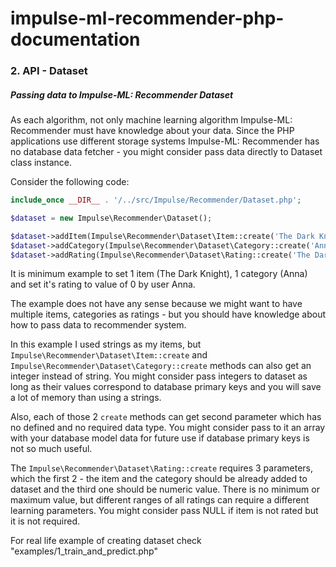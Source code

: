 # impulse-ml-recommender-php-documentation

### 2. API - Dataset

##### Passing data to Impulse-ML: Recommender Dataset

As each algorithm, not only machine learning algorithm Impulse-ML: Recommender must have knowledge about
your data. Since the PHP applications use different storage systems Impulse-ML: Recommender has no database
data fetcher - you might consider pass data directly to Dataset class instance.

Consider the following code:

```php
include_once __DIR__ . '/../src/Impulse/Recommender/Dataset.php';

$dataset = new Impulse\Recommender\Dataset();

$dataset->addItem(Impulse\Recommender\Dataset\Item::create('The Dark Knight'));
$dataset->addCategory(Impulse\Recommender\Dataset\Category::create('Anna'));
$dataset->addRating(Impulse\Recommender\Dataset\Rating::create('The Dark Knight', 'Anna', 0));
```

It is minimum example to set 1 item (The Dark Knight), 1 category (Anna) and set it's rating to value of 0 
by user Anna.

The example does not have any sense because we might want to have multiple items, categories as ratings - but
you should have knowledge about how to pass data to recommender system.

In this example I used strings as my items, but ```Impulse\Recommender\Dataset\Item::create``` 
and ```Impulse\Recommender\Dataset\Category::create``` methods can also get an integer instead
of string. You might consider pass integers to dataset as long as their values correspond to database
primary keys and you will save a lot of memory than using a strings.

Also, each of those 2 ```create``` methods can get second parameter which has no defined and no
required data type. You might
consider pass to it an array with your database model data for future use if database primary keys is not 
so much useful.

The ```Impulse\Recommender\Dataset\Rating::create``` requires 3 parameters, which the first 2 - the item and
the category should be already added to dataset and the third one should be numeric value. 
There is no minimum or 
maximum value, but different ranges of all ratings can require a different learning parameters. You might
consider pass NULL if item is not rated but it is not required.

For real life example of creating dataset check "examples/1_train_and_predict.php"

